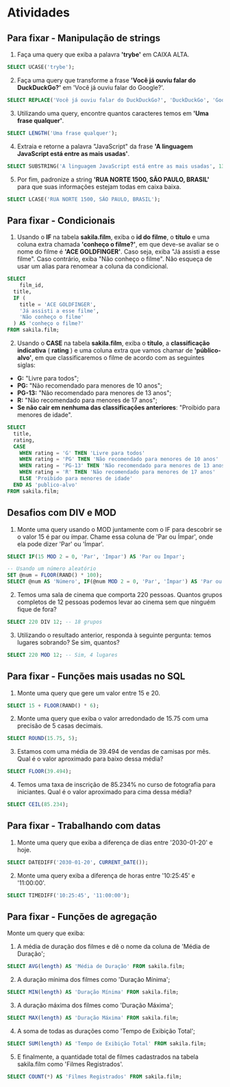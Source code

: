 # Atividades

## Para fixar - Manipulação de strings

1. Faça uma query que exiba a palavra **'trybe'** em CAIXA ALTA.

```sql
SELECT UCASE('trybe');
```

2. Faça uma query que transforme a frase **'Você já ouviu falar do DuckDuckGo?'** em 'Você já ouviu falar do Google?'.

```sql
SELECT REPLACE('Você já ouviu falar do DuckDuckGo?', 'DuckDuckGo', 'Google');
```

3. Utilizando uma query, encontre quantos caracteres temos em **'Uma frase qualquer'**.

```sql
SELECT LENGTH('Uma frase qualquer');
```

4. Extraia e retorne a palavra "JavaScript" da frase **'A linguagem JavaScript está entre as mais usadas'**.

```sql
SELECT SUBSTRING('A linguagem JavaScript está entre as mais usadas', 13, 10);
```

5. Por fim, padronize a string **'RUA NORTE 1500, SÃO PAULO, BRASIL'** para que suas informações estejam todas em caixa baixa.

```sql
SELECT LCASE('RUA NORTE 1500, SÃO PAULO, BRASIL');
```

## Para fixar - Condicionais

1. Usando o **IF** na tabela **sakila.film**, exiba o **id do filme**, o **título** e uma coluna extra chamada **'conheço o filme?'**, em que deve-se avaliar se o nome do filme é **'ACE GOLDFINGER'**. Caso seja, exiba "Já assisti a esse filme". Caso contrário, exiba "Não conheço o filme". Não esqueça de usar um alias para renomear a coluna da condicional.

```sql
SELECT
	film_id,
  title,
  IF (
    title = 'ACE GOLDFINGER',
    'Já assisti a esse filme',
    'Não conheço o filme'
  ) AS 'conheço o filme?'
FROM sakila.film;
```

2. Usando o **CASE** na tabela **sakila.film**, exiba o **título**, a **classificação indicativa** ( **rating** ) e uma coluna extra que vamos chamar de **'público-alvo'**, em que classificaremos o filme de acordo com as seguintes siglas:

* **G:** "Livre para todos";
* **PG:** "Não recomendado para menores de 10 anos";
* **PG-13:** "Não recomendado para menores de 13 anos";
* **R:** "Não recomendado para menores de 17 anos";
* **Se não cair em nenhuma das classificações anteriores**: "Proibido para menores de idade".

```sql
SELECT
  title,
  rating,
  CASE
    WHEN rating = 'G' THEN 'Livre para todos'
    WHEN rating = 'PG' THEN 'Não recomendado para menores de 10 anos'
    WHEN rating = 'PG-13' THEN 'Não recomendado para menores de 13 anos'
    WHEN rating = 'R' THEN 'Não recomendado para menores de 17 anos'
    ELSE 'Proibido para menores de idade'
  END AS 'publico-alvo'
FROM sakila.film;
```

## Desafios com DIV e MOD

1. Monte uma query usando o MOD juntamente com o IF para descobrir se o valor 15 é par ou ímpar. Chame essa coluna de 'Par ou Ímpar', onde ela pode dizer 'Par' ou 'Ímpar'.

```sql
SELECT IF(15 MOD 2 = 0, 'Par', 'Ímpar') AS 'Par ou Ímpar';

-- Usando um número aleatório
SET @num = FLOOR(RAND() * 100);
SELECT @num AS 'Número', IF(@num MOD 2 = 0, 'Par', 'Ímpar') AS 'Par ou Ímpar';
```

2. Temos uma sala de cinema que comporta 220 pessoas. Quantos grupos completos de 12 pessoas podemos levar ao cinema sem que ninguém fique de fora?

```sql
SELECT 220 DIV 12; -- 18 grupos
```

3. Utilizando o resultado anterior, responda à seguinte pergunta: temos lugares sobrando? Se sim, quantos?

```sql
SELECT 220 MOD 12; -- Sim, 4 lugares
```

## Para fixar - Funções mais usadas no SQL

1. Monte uma query que gere um valor entre 15 e 20.

```sql
SELECT 15 + FLOOR(RAND() * 6);
```

2. Monte uma query que exiba o valor arredondado de 15.75 com uma precisão de 5 casas decimais.

```sql
SELECT ROUND(15.75, 5);
```

3. Estamos com uma média de 39.494 de vendas de camisas por mês. Qual é o valor aproximado para baixo dessa média?

```sql
SELECT FLOOR(39.494);
```

4. Temos uma taxa de inscrição de 85.234% no curso de fotografia para iniciantes. Qual é o valor aproximado para cima dessa média?

```sql
SELECT CEIL(85.234);
```

## Para fixar - Trabalhando com datas

1. Monte uma query que exiba a diferença de dias entre '2030-01-20' e hoje.

```sql
SELECT DATEDIFF('2030-01-20', CURRENT_DATE());
```

2. Monte uma query exiba a diferença de horas entre '10:25:45' e '11:00:00'.

```sql
SELECT TIMEDIFF('10:25:45', '11:00:00');
```

## Para fixar - Funções de agregação

Monte um query que exiba:

1. A média de duração dos filmes e dê o nome da coluna de 'Média de Duração';

```sql
SELECT AVG(length) AS 'Média de Duração' FROM sakila.film;
```

2. A duração mínima dos filmes como 'Duração Mínima';

```sql
SELECT MIN(length) AS 'Duração Mínima' FROM sakila.film;
```

3. A duração máxima dos filmes como 'Duração Máxima';

```sql
SELECT MAX(length) AS 'Duração Máxima' FROM sakila.film;
```

4. A soma de todas as durações como 'Tempo de Exibição Total';

```sql
SELECT SUM(length) AS 'Tempo de Exibição Total' FROM sakila.film;
```

5. E finalmente, a quantidade total de filmes cadastrados na tabela sakila.film como 'Filmes Registrados'.

```sql
SELECT COUNT(*) AS 'Filmes Registrados' FROM sakila.film;
```
